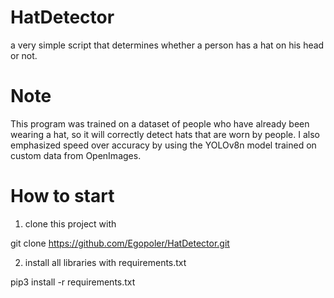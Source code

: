 # HatDetector
a very simple script that determines whether a person has a hat on his head or not.

# Note

This program was trained on a dataset of people who have already been wearing a hat, so it will correctly detect hats that are worn by people. I also emphasized speed over accuracy by using the YOLOv8n model trained on custom data from OpenImages.

# How to start

1. clone this project with 

git clone https://github.com/Egopoler/HatDetector.git

2. install all libraries with requirements.txt

pip3 install -r requirements.txt

